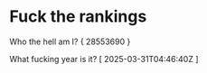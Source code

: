 # Fuck the rankings

Who the hell am I?
{ 28553690 }

What fucking year is it?
[ 2025-03-31T04:46:40Z ]
